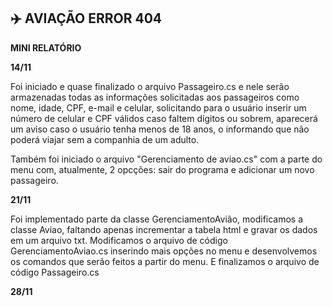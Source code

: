 ## ✈️ AVIAÇÃO ERROR 404 ##
**MINI RELATÓRIO**

**14/11**

Foi iniciado e quase finalizado o arquivo Passageiro.cs e nele serão armazenadas todas as informações solicitadas aos passageiros como nome, idade, CPF, e-mail e celular, solicitando para o usuário inserir um número de celular e CPF válidos caso faltem dígitos ou sobrem, aparecerá um aviso caso o usuário tenha menos de 18 anos, o informando que não poderá viajar sem a companhia de um adulto.

Também foi iniciado o arquivo "Gerenciamento de aviao.cs" com a parte do menu com, atualmente, 2 opcções: sair do programa e adicionar um novo passageiro.

**21/11**

Foi implementado parte da classe GerenciamentoAvião, modificamos a classe Aviao, faltando apenas incrementar a tabela html e gravar os dados em um arquivo txt.
Modificamos o arquivo de código GerenciamentoAviao.cs inserindo mais opções no menu e desenvolvemos os comandos que serão feitos a partir do menu. E finalizamos o arquivo de código Passageiro.cs

**28/11**